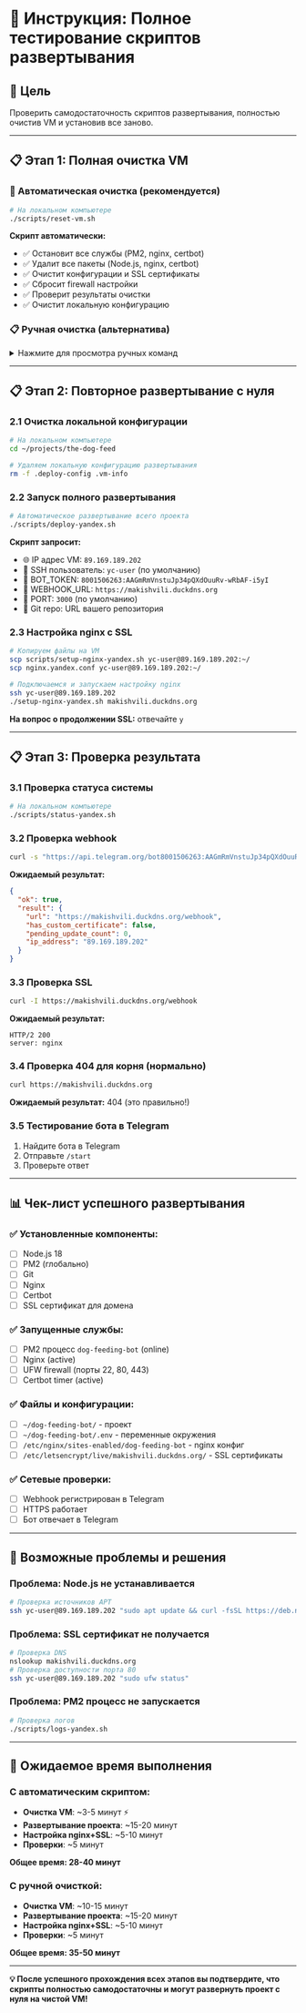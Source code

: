 # 🧪 Инструкция: Полное тестирование скриптов развертывания

## 🎯 Цель
Проверить самодостаточность скриптов развертывания, полностью очистив VM и установив все заново.

---

## 📋 Этап 1: Полная очистка VM

### 🚀 Автоматическая очистка (рекомендуется)
```bash
# На локальном компьютере
./scripts/reset-vm.sh
```

**Скрипт автоматически:**
- ✅ Остановит все службы (PM2, nginx, certbot)
- ✅ Удалит все пакеты (Node.js, nginx, certbot) 
- ✅ Очистит конфигурации и SSL сертификаты
- ✅ Сбросит firewall настройки
- ✅ Проверит результаты очистки
- ✅ Очистит локальную конфигурацию

### 📋 Ручная очистка (альтернатива)

<details>
<summary>Нажмите для просмотра ручных команд</summary>

#### 1.1 Подключение к VM
```bash
ssh yc-user@89.169.189.202
```

#### 1.2 Остановка всех служб
```bash
# Остановка PM2 процессов
pm2 stop all
pm2 delete all
pm2 kill

# Остановка nginx
sudo systemctl stop nginx
sudo systemctl disable nginx

# Остановка certbot timer
sudo systemctl stop certbot.timer
sudo systemctl disable certbot.timer
```

#### 1.3 Удаление установленных пакетов
```bash
# Удаление Node.js и npm
sudo apt remove --purge -y nodejs npm
sudo apt autoremove -y

# Удаление nginx
sudo apt remove --purge -y nginx nginx-common nginx-core

# Удаление certbot
sudo apt remove --purge -y certbot python3-certbot-nginx

# Удаление PM2 глобально (если остался)
sudo npm uninstall -g pm2 2>/dev/null || true

# Очистка автоудаления
sudo apt autoremove -y
sudo apt autoclean
```

#### 1.4 Удаление конфигурационных файлов
```bash
# Удаление конфигураций nginx
sudo rm -rf /etc/nginx/
sudo rm -rf /var/log/nginx/

# Удаление SSL сертификатов
sudo rm -rf /etc/letsencrypt/

# Удаление проекта
rm -rf ~/dog-feeding-bot/
rm -rf ~/logs/
rm -rf ~/.pm2/

# Удаление Node.js остатков
sudo rm -rf /usr/local/lib/node_modules/
sudo rm -rf ~/.npm/
sudo rm -rf ~/.node-gyp/
```

#### 1.5 Очистка firewall
```bash
# Сброс UFW правил
sudo ufw --force reset
sudo ufw disable
```

#### 1.6 Проверка очистки
```bash
# Проверяем, что все чисто
which node || echo "✅ Node.js удален"
which nginx || echo "✅ Nginx удален" 
which certbot || echo "✅ Certbot удален"
which pm2 || echo "✅ PM2 удален"
ls ~/dog-feeding-bot 2>/dev/null || echo "✅ Проект удален"
sudo nginx -t 2>/dev/null || echo "✅ Nginx конфиги удалены"
```

#### 1.7 Выход с VM
```bash
exit
```

</details>

---

## 📋 Этап 2: Повторное развертывание с нуля

### 2.1 Очистка локальной конфигурации
```bash
# На локальном компьютере
cd ~/projects/the-dog-feed

# Удаляем локальную конфигурацию развертывания
rm -f .deploy-config .vm-info
```

### 2.2 Запуск полного развертывания
```bash
# Автоматическое развертывание всего проекта
./scripts/deploy-yandex.sh
```

**Скрипт запросит:**
- 🌐 IP адрес VM: `89.169.189.202`
- 👤 SSH пользователь: `yc-user` (по умолчанию)
- 🤖 BOT_TOKEN: `8001506263:AAGmRmVnstuJp34pQXdOuuRv-wRbAF-i5yI`
- 🔗 WEBHOOK_URL: `https://makishvili.duckdns.org`
- 🔌 PORT: `3000` (по умолчанию)
- 📂 Git repo: URL вашего репозитория

### 2.3 Настройка nginx с SSL
```bash
# Копируем файлы на VM
scp scripts/setup-nginx-yandex.sh yc-user@89.169.189.202:~/
scp nginx.yandex.conf yc-user@89.169.189.202:~/

# Подключаемся и запускаем настройку nginx
ssh yc-user@89.169.189.202
./setup-nginx-yandex.sh makishvili.duckdns.org
```

**На вопрос о продолжении SSL:** отвечайте `y`

---

## 📋 Этап 3: Проверка результата

### 3.1 Проверка статуса системы
```bash
# На локальном компьютере
./scripts/status-yandex.sh
```

### 3.2 Проверка webhook
```bash
curl -s "https://api.telegram.org/bot8001506263:AAGmRmVnstuJp34pQXdOuuRv-wRbAF-i5yI/getWebhookInfo" | jq .
```

**Ожидаемый результат:**
```json
{
  "ok": true,
  "result": {
    "url": "https://makishvili.duckdns.org/webhook",
    "has_custom_certificate": false,
    "pending_update_count": 0,
    "ip_address": "89.169.189.202"
  }
}
```

### 3.3 Проверка SSL
```bash
curl -I https://makishvili.duckdns.org/webhook
```

**Ожидаемый результат:**
```
HTTP/2 200
server: nginx
```

### 3.4 Проверка 404 для корня (нормально)
```bash
curl https://makishvili.duckdns.org
```

**Ожидаемый результат:** 404 (это правильно!)

### 3.5 Тестирование бота в Telegram
1. Найдите бота в Telegram
2. Отправьте `/start`
3. Проверьте ответ

---

## 📊 Чек-лист успешного развертывания

### ✅ Установленные компоненты:
- [ ] Node.js 18
- [ ] PM2 (глобально)
- [ ] Git
- [ ] Nginx
- [ ] Certbot
- [ ] SSL сертификат для домена

### ✅ Запущенные службы:
- [ ] PM2 процесс `dog-feeding-bot` (online)
- [ ] Nginx (active)
- [ ] UFW firewall (порты 22, 80, 443)
- [ ] Certbot timer (active)

### ✅ Файлы и конфигурации:
- [ ] `~/dog-feeding-bot/` - проект
- [ ] `~/dog-feeding-bot/.env` - переменные окружения
- [ ] `/etc/nginx/sites-enabled/dog-feeding-bot` - nginx конфиг
- [ ] `/etc/letsencrypt/live/makishvili.duckdns.org/` - SSL сертификаты

### ✅ Сетевые проверки:
- [ ] Webhook регистрирован в Telegram
- [ ] HTTPS работает
- [ ] Бот отвечает в Telegram

---

## 🚨 Возможные проблемы и решения

### Проблема: Node.js не устанавливается
```bash
# Проверка источников APT
ssh yc-user@89.169.189.202 "sudo apt update && curl -fsSL https://deb.nodesource.com/setup_18.x | sudo -E bash -"
```

### Проблема: SSL сертификат не получается
```bash
# Проверка DNS
nslookup makishvili.duckdns.org
# Проверка доступности порта 80
ssh yc-user@89.169.189.202 "sudo ufw status"
```

### Проблема: PM2 процесс не запускается
```bash
# Проверка логов
./scripts/logs-yandex.sh
```

---

## 🎯 Ожидаемое время выполнения

### С автоматическим скриптом:
- **Очистка VM**: ~3-5 минут ⚡
- **Развертывание проекта**: ~15-20 минут  
- **Настройка nginx+SSL**: ~5-10 минут
- **Проверки**: ~5 минут

**Общее время: 28-40 минут**

### С ручной очисткой:
- **Очистка VM**: ~10-15 минут
- **Развертывание проекта**: ~15-20 минут  
- **Настройка nginx+SSL**: ~5-10 минут
- **Проверки**: ~5 минут

**Общее время: 35-50 минут**

---

**💡 После успешного прохождения всех этапов вы подтвердите, что скрипты полностью самодостаточны и могут развернуть проект с нуля на чистой VM!**

